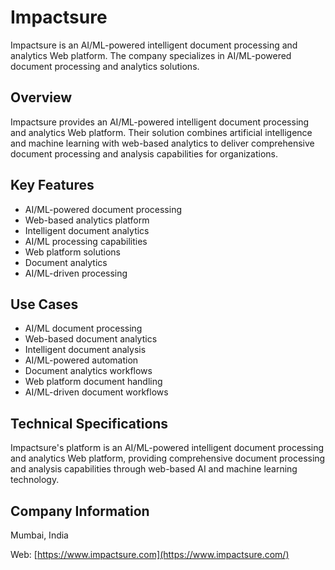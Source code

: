# Impactsure

Impactsure is an AI/ML-powered intelligent document processing and analytics Web platform. The company specializes in AI/ML-powered document processing and analytics solutions.

## Overview

Impactsure provides an AI/ML-powered intelligent document processing and analytics Web platform. Their solution combines artificial intelligence and machine learning with web-based analytics to deliver comprehensive document processing and analysis capabilities for organizations.

## Key Features

- AI/ML-powered document processing
- Web-based analytics platform
- Intelligent document analytics
- AI/ML processing capabilities
- Web platform solutions
- Document analytics
- AI/ML-driven processing

## Use Cases

- AI/ML document processing
- Web-based document analytics
- Intelligent document analysis
- AI/ML-powered automation
- Document analytics workflows
- Web platform document handling
- AI/ML-driven document workflows

## Technical Specifications

Impactsure's platform is an AI/ML-powered intelligent document processing and analytics Web platform, providing comprehensive document processing and analysis capabilities through web-based AI and machine learning technology.

## Company Information

Mumbai, India

Web: [https://www.impactsure.com](https://www.impactsure.com/) 